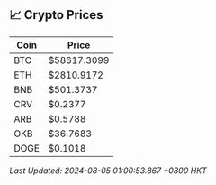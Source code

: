## 📈 Crypto Prices

| Coin | Price |
| ---- | ----- |
| BTC | $58617.3099 |
| ETH | $2810.9172 |
| BNB | $501.3737 |
| CRV | $0.2377 |
| ARB | $0.5788 |
| OKB | $36.7683 |
| DOGE | $0.1018 |

_Last Updated: 2024-08-05 01:00:53.867 +0800 HKT_